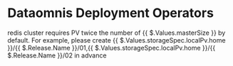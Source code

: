 # Dataomnis Deployment Operators

redis cluster requires PV twice the number of {{ $.Values.masterSize }} by default.
For example, please create {{ $.Values.storageSpec.localPv.home }}/{{ $.Release.Name }}/01,{{ $.Values.storageSpec.localPv.home }}/{{ $.Release.Name }}/02 in advance
